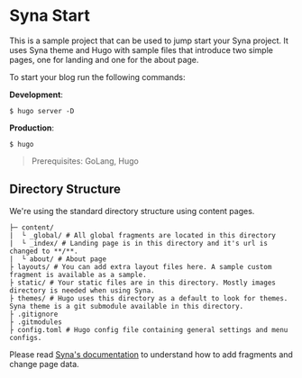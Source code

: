 # Syna Start

This is a sample project that can be used to jump start your Syna project. It uses Syna theme and Hugo with sample files that introduce two simple pages, one for landing and one for the about page.

To start your blog run the following commands:

**Development**:
```
$ hugo server -D
```

**Production**:
```
$ hugo
```

> Prerequisites: GoLang, Hugo

## Directory Structure

We're using the standard directory structure using content pages.

```
├─ content/
|  └ _global/ # All global fragments are located in this directory
|  └ _index/ # Landing page is in this directory and it's url is changed to **/**.
|  └ about/ # About page
├ layouts/ # You can add extra layout files here. A sample custom fragment is available as a sample.
├ static/ # Your static files are in this directory. Mostly images directory is needed when using Syna.
├ themes/ # Hugo uses this directory as a default to look for themes. Syna theme is a git submodule available in this directory.
├ .gitignore
├ .gitmodules
├ config.toml # Hugo config file containing general settings and menu configs.
```

Please read [Syna's documentation](https://github.com/okkur/syna/tree/master/docs) to understand how to add fragments and change page data.

